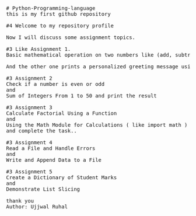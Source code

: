<pre>
# Python-Programming-language
this is my first github repository

#4 Welcome to my repository profile

Now I will discuss some assignment topics.

#3 Like Assignment 1. 
Basic mathematical operation on two numbers like (add, subtract, multiply and divide).

And the other one prints a personalized greeting message using the user name

#3 Assignment 2
Check if a number is even or odd
and 
Sum of Integers From 1 to 50 and print the result

#3 Assignment 3
Calculate Factorial Using a Function
and
Using the Math Module for Calculations ( like import math )
and complete the task..

#3 Assignment 4
Read a File and Handle Errors
and
Write and Append Data to a File 

#3 Assignment 5
Create a Dictionary of Student Marks
and
Demonstrate List Slicing 
  
thank you
Author: Ujjwal Ruhal
</pre>
